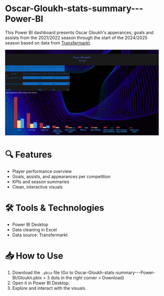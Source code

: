# Oscar-Gloukh-stats-summary---Power-BI
This Power BI dashboard presents Oscar Gloukh's apperances, goals and assists from the 2021/2022 season through the start of the 2024/2025 season based on data from [Transfermarkt](https://www.transfermarkt.com/).

<img src="Screenshot.png" width="600">

# 🔍 Features
- Player performance overview
- Goals, assists, and appearances per competition
- KPIs and season summaries
- Clean, interactive visuals

# 🛠 Tools & Technologies
- Power BI Desktop
- Data cleaning in Excel
- Data source: Transfermarkt

# 📥 How to Use
1. Download the `.pbix` file (Go to Oscar-Gloukh-stats-summary---Power-BI/Gloukh.pbix > 3 dots in the right corner > Download)
2. Open it in Power BI Desktop.
3. Explore and interact with the visuals.

